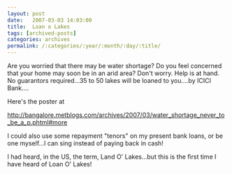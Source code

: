 ```yaml
---
layout: post
date:	2007-03-03 14:03:00
title:  Loan o Lakes
tags: [archived-posts]
categories: archives
permalink: /:categories/:year/:month/:day/:title/
---
```

Are you worried that there may be water shortage? Do you feel concerned that your home may soon be in an arid area? Don't worry. Help is at hand. No guarantors required...35 to 50 lakes will be loaned to you....by ICICI Bank....

Here's the poster at

http://bangalore.metblogs.com/archives/2007/03/water_shortage_never_to_be_a_p.phtml#more

I could also use some repayment "tenors" on my present bank loans, or be one myself...I can sing instead of paying back in cash!

I had heard, in the US, the term, Land O' Lakes...but this is the first time I have heard of Loan O' Lakes!
